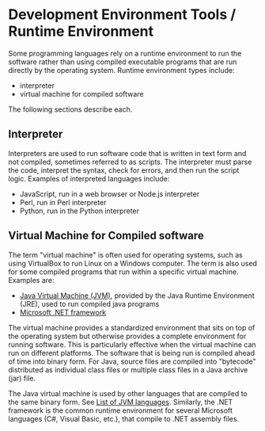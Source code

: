 # Development Environment Tools / Runtime Environment

Some programming languages rely on a runtime environment to run the software
rather than using compiled executable programs that are run directly by the operating system.
Runtime environment types include:

* interpreter
* virtual machine for compiled software

The following sections describe each.

## Interpreter

Interpreters are used to run software code that is written in text form and not compiled,
sometimes referred to as scripts.
The interpreter must parse the code, interpret the syntax, check for errors, and then run the script logic.
Examples of interpreted languages include:

* JavaScript, run in a web browser or Node.js interpreter
* Perl, run in Perl interpreter
* Python, run in the Python interpreter

## Virtual Machine for Compiled software

The term "virtual machine" is often used for operating systems, such as using VirtualBox to run Linux on a Windows computer.
The term is also used for some compiled programs that run within a specific virtual machine.  Examples are:

* [Java Virtual Machine (JVM)](https://en.wikipedia.org/wiki/Java_virtual_machine), provided by the Java Runtime Environment (JRE), used to run compiled java programs
* [Microsoft .NET framework](https://en.wikipedia.org/wiki/.NET_Framework)

The virtual machine provides a standardized environment that sits on top of the operating system but otherwise provides a complete environment
for running software.
This is particularly effective when the virtual machine can run on different platforms.
The software that is being run is compiled ahead of time into binary form.  For Java, source files are compiled into "bytecode" distributed
as individual class files or multiple class files in a Java archive (jar) file.

The Java virtual machine is used by other languages that are compiled to the same binary form.  See [List of JVM languages](https://en.wikipedia.org/wiki/List_of_JVM_languages).
Similarly, the .NET framework is the common runtime environment for several Microsoft languages (C#, Visual Basic, etc.), that compile to .NET assembly files.
